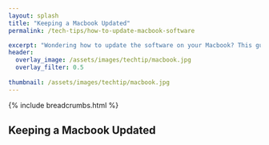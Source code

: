 ```yaml
---
layout: splash 
title: "Keeping a Macbook Updated"
permalink: /tech-tips/how-to-update-macbook-software

excerpt: "Wondering how to update the software on your Macbook? This guide will show you how."
header:
  overlay_image: /assets/images/techtip/macbook.jpg
  overlay_filter: 0.5 
  
thumbnail: /assets/images/techtip/macbook.jpg
---
```


{% include breadcrumbs.html %}

## Keeping a Macbook Updated
